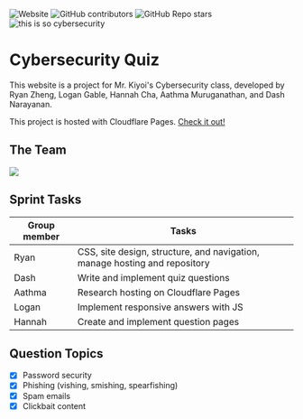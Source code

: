 ![Website](https://img.shields.io/website?up_message=online!&url=https%3A%2F%2Fcybersecurity-quiz.pages.dev%2F&label=site%20status)
![GitHub contributors](https://img.shields.io/github/contributors/nmokey/cybersecurityQuiz)
![GitHub Repo stars](https://img.shields.io/github/stars/nmokey/cybersecurityQuiz)
![this is so cybersecurity](https://img.shields.io/badge/this%20is%20so-cybersecurity-blue)

# Cybersecurity Quiz
This website is a project for Mr. Kiyoi's Cybersecurity class,  developed by Ryan Zheng, Logan Gable, Hannah Cha, Aathma Muruganathan, and Dash Narayanan.

This project is hosted with Cloudflare Pages. [Check it out!](https://cybersecurity-quiz.pages.dev/)

## The Team
<a href="https://github.com/nmokey/cybersecurityQuiz/graphs/contributors">
  <img src="https://contrib.rocks/image?repo=nmokey/cybersecurityQuiz" />
</a>

## Sprint Tasks
| Group member | Tasks | 
| ------ | ------ |  
| Ryan | CSS, site design, structure, and navigation, manage hosting and repository |
| Dash | Write and implement quiz questions |
| Aathma | Research hosting on Cloudflare Pages |
| Logan | Implement responsive answers with JS |
| Hannah | Create and implement question pages |

## Question Topics
- [X] Password security
- [X] Phishing (vishing, smishing, spearfishing)
- [X] Spam emails
- [X] Clickbait content
